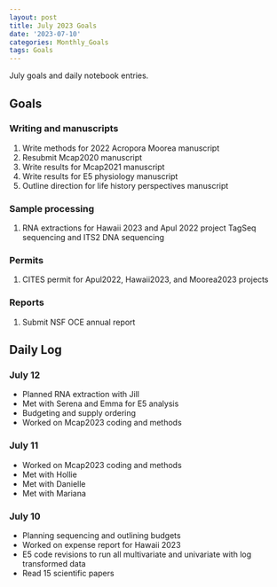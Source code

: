 ```yaml
---
layout: post
title: July 2023 Goals
date: '2023-07-10'
categories: Monthly_Goals
tags: Goals
---
```

July goals and daily notebook entries. 

## Goals  

### Writing and manuscripts 
              
1. Write methods for 2022 Acropora Moorea manuscript 
2. Resubmit Mcap2020 manuscript
3. Write results for Mcap2021 manuscript
4. Write results for E5 physiology manuscript  
5. Outline direction for life history perspectives manuscript

### Sample processing

1. RNA extractions for Hawaii 2023 and Apul 2022 project TagSeq sequencing and ITS2 DNA sequencing

### Permits 

1. CITES permit for Apul2022, Hawaii2023, and Moorea2023 projects 

### Reports

1. Submit NSF OCE annual report 


## **Daily Log**   

### July 12 
 
- Planned RNA extraction with Jill
- Met with Serena and Emma for E5 analysis 
- Budgeting and supply ordering 
- Worked on Mcap2023 coding and methods

### July 11 
 
- Worked on Mcap2023 coding and methods
- Met with Hollie
- Met with Danielle 
- Met with Mariana 

### July 10 
 
- Planning sequencing and outlining budgets
- Worked on expense report for Hawaii 2023
- E5 code revisions to run all multivariate and univariate with log transformed data 
- Read 15 scientific papers 

